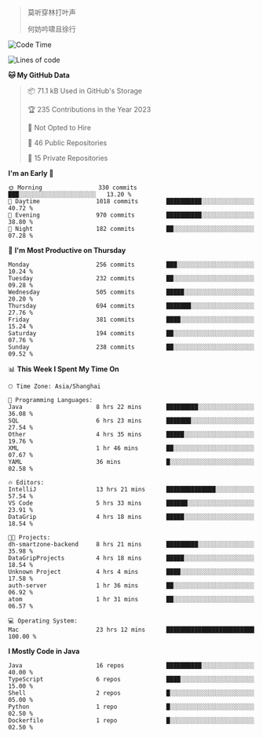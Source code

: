 > 莫听穿林打叶声
> 
> 何妨吟啸且徐行

<!-- ![Github Stats](https://github-readme-stats.vercel.app/api?username=catch6&count_private=true&show_icons=true&theme=gruvbox) -->

<!-- ![Top Langs](https://github-readme-stats.vercel.app/api/top-langs/?username=catch6&layout=compact) -->

<!--START_SECTION:waka-->
![Code Time](http://img.shields.io/badge/Code%20Time-676%20hrs%2042%20mins-blue)

![Lines of code](https://img.shields.io/badge/From%20Hello%20World%20I%27ve%20Written-9.3%20million%20lines%20of%20code-blue)

**🐱 My GitHub Data** 

> 📦 71.1 kB Used in GitHub's Storage 
 > 
> 🏆 235 Contributions in the Year 2023
 > 
> 🚫 Not Opted to Hire
 > 
> 📜 46 Public Repositories 
 > 
> 🔑 15 Private Repositories 
 > 
**I'm an Early 🐤** 

```text
🌞 Morning                330 commits         ███░░░░░░░░░░░░░░░░░░░░░░   13.20 % 
🌆 Daytime                1018 commits        ██████████░░░░░░░░░░░░░░░   40.72 % 
🌃 Evening                970 commits         ██████████░░░░░░░░░░░░░░░   38.80 % 
🌙 Night                  182 commits         ██░░░░░░░░░░░░░░░░░░░░░░░   07.28 % 
```
📅 **I'm Most Productive on Thursday** 

```text
Monday                   256 commits         ███░░░░░░░░░░░░░░░░░░░░░░   10.24 % 
Tuesday                  232 commits         ██░░░░░░░░░░░░░░░░░░░░░░░   09.28 % 
Wednesday                505 commits         █████░░░░░░░░░░░░░░░░░░░░   20.20 % 
Thursday                 694 commits         ███████░░░░░░░░░░░░░░░░░░   27.76 % 
Friday                   381 commits         ████░░░░░░░░░░░░░░░░░░░░░   15.24 % 
Saturday                 194 commits         ██░░░░░░░░░░░░░░░░░░░░░░░   07.76 % 
Sunday                   238 commits         ██░░░░░░░░░░░░░░░░░░░░░░░   09.52 % 
```


📊 **This Week I Spent My Time On** 

```text
🕑︎ Time Zone: Asia/Shanghai

💬 Programming Languages: 
Java                     8 hrs 22 mins       █████████░░░░░░░░░░░░░░░░   36.08 % 
SQL                      6 hrs 23 mins       ███████░░░░░░░░░░░░░░░░░░   27.54 % 
Other                    4 hrs 35 mins       █████░░░░░░░░░░░░░░░░░░░░   19.76 % 
XML                      1 hr 46 mins        ██░░░░░░░░░░░░░░░░░░░░░░░   07.67 % 
YAML                     36 mins             █░░░░░░░░░░░░░░░░░░░░░░░░   02.58 % 

🔥 Editors: 
IntelliJ                 13 hrs 21 mins      ██████████████░░░░░░░░░░░   57.54 % 
VS Code                  5 hrs 33 mins       ██████░░░░░░░░░░░░░░░░░░░   23.91 % 
DataGrip                 4 hrs 18 mins       █████░░░░░░░░░░░░░░░░░░░░   18.54 % 

🐱‍💻 Projects: 
dh-smartzone-backend     8 hrs 21 mins       █████████░░░░░░░░░░░░░░░░   35.98 % 
DataGripProjects         4 hrs 18 mins       █████░░░░░░░░░░░░░░░░░░░░   18.54 % 
Unknown Project          4 hrs 4 mins        ████░░░░░░░░░░░░░░░░░░░░░   17.58 % 
auth-server              1 hr 36 mins        ██░░░░░░░░░░░░░░░░░░░░░░░   06.92 % 
atom                     1 hr 31 mins        ██░░░░░░░░░░░░░░░░░░░░░░░   06.57 % 

💻 Operating System: 
Mac                      23 hrs 12 mins      █████████████████████████   100.00 % 
```

**I Mostly Code in Java** 

```text
Java                     16 repos            ██████████░░░░░░░░░░░░░░░   40.00 % 
TypeScript               6 repos             ████░░░░░░░░░░░░░░░░░░░░░   15.00 % 
Shell                    2 repos             █░░░░░░░░░░░░░░░░░░░░░░░░   05.00 % 
Python                   1 repo              █░░░░░░░░░░░░░░░░░░░░░░░░   02.50 % 
Dockerfile               1 repo              █░░░░░░░░░░░░░░░░░░░░░░░░   02.50 % 
```




<!--END_SECTION:waka-->
